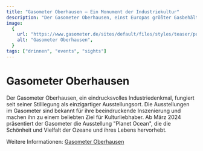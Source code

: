 ```yaml
---
title: "Gasometer Oberhausen – Ein Monument der Industriekultur"
description: "Der Gasometer Oberhausen, einst Europas größter Gasbehälter, ist heute ein faszinierender Ausstellungsort und Wahrzeichen der Region."
image:
  {
    url: "https://www.gasometer.de/sites/default/files/styles/teaser/public/2022-05/gasometer-oberhausen-aussenansicht-nachts_0.jpg",
    alt: "Gasometer Oberhausen",
  }
tags: ["drinnen", "events", "sights"]
---
```


# Gasometer Oberhausen

Der Gasometer Oberhausen, ein eindrucksvolles Industriedenkmal, fungiert seit seiner Stilllegung als einzigartiger Ausstellungsort. Die Ausstellungen im Gasometer sind bekannt für ihre beeindruckende Inszenierung und machen ihn zu einem beliebten Ziel für Kulturliebhaber. Ab März 2024 präsentiert der Gasometer die Ausstellung "Planet Ocean", die die Schönheit und Vielfalt der Ozeane und ihres Lebens hervorhebt.

Weitere Informationen: [Gasometer Oberhausen](https://www.gasometer.de/en)
